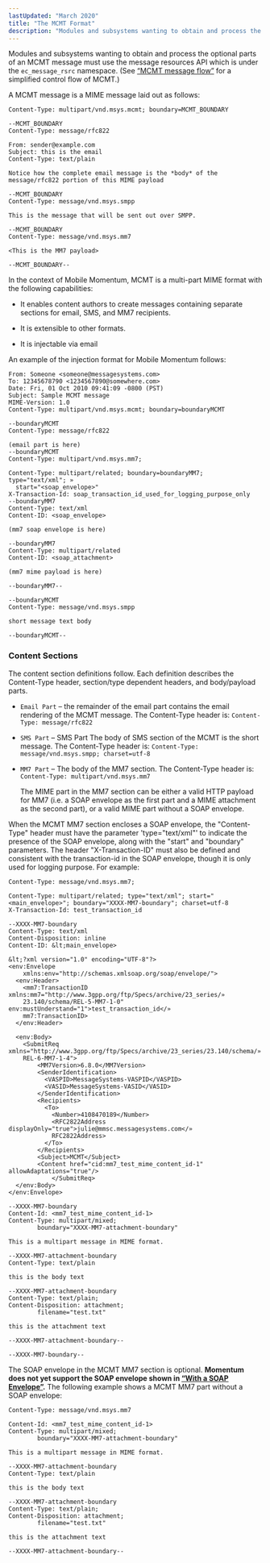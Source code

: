 ```yaml
---
lastUpdated: "March 2020"
title: "The MCMT Format"
description: "Modules and subsystems wanting to obtain and process the optional parts of an MCMT message must use the message resources API which is under the ec message rsrc namespace See Figure A 1 MCMT message flow for a simplified control flow of MCMT A MCMT message is a MIME message..."
---
```


Modules and subsystems wanting to obtain and process the optional parts of an MCMT message must use the message resources API which is under the `ec_message_rsrc` namespace. (See [“MCMT message flow”](/momentum/mobile/mobile-developer-guide/mob-dev-guide-mcmt#figure.mcmt) for a simplified control flow of MCMT.)

A MCMT message is a MIME message laid out as follows:

```
Content-Type: multipart/vnd.msys.mcmt; boundary=MCMT_BOUNDARY

--MCMT_BOUNDARY
Content-Type: message/rfc822

From: sender@example.com
Subject: this is the email
Content-Type: text/plain

Notice how the complete email message is the *body* of the
message/rfc822 portion of this MIME payload

--MCMT_BOUNDARY
Content-Type: message/vnd.msys.smpp

This is the message that will be sent out over SMPP.

--MCMT_BOUNDARY
Content-Type: message/vnd.msys.mm7

<This is the MM7 payload>

--MCMT_BOUNDARY--
```

In the context of Mobile Momentum, MCMT is a multi-part MIME format with the following capabilities:

*   It enables content authors to create messages containing separate sections for email, SMS, and MM7 recipients.

*   It is extensible to other formats.

*   It is injectable via email

An example of the injection format for Mobile Momentum follows:

<a name="idp1317216"></a> 


```
From: Someone <someone@messagesystems.com>
To: 12345678790 <1234567890@somewhere.com>
Date: Fri, 01 Oct 2010 09:41:09 -0800 (PST)
Subject: Sample MCMT message
MIME-Version: 1.0
Content-Type: multipart/vnd.msys.mcmt; boundary=boundaryMCMT

--boundaryMCMT
Content-Type: message/rfc822

(email part is here)
--boundaryMCMT
Content-Type: multipart/vnd.msys.mm7;

Content-Type: multipart/related; boundary=boundaryMM7; type="text/xml"; »
  start="<soap_envelope>"
X-Transaction-Id: soap_transaction_id_used_for_logging_purpose_only
--boundaryMM7
Content-Type: text/xml
Content-ID: <soap_envelope>

(mm7 soap envelope is here)

--boundaryMM7
Content-Type: multipart/related
Content-ID: <soap_attachment>

(mm7 mime payload is here)

--boundaryMM7--

--boundaryMCMT
Content-Type: message/vnd.msys.smpp

short message text body

--boundaryMCMT--
```

### <a name="idp1319856"></a> Content Sections

The content section definitions follow. Each definition describes the Content-Type header, section/type dependent headers, and body/payload parts.

*   `Email Part` – the remainder of the email part contains the email rendering of the MCMT message. The Content-Type header is: `Content-Type: message/rfc822`

*   `SMS Part` – SMS Part The body of SMS section of the MCMT is the short message. The Content-Type header is: `Content-Type: message/vnd.msys.smpp; charset=utf-8`

*   `MM7 Part` – The body of the MM7 section. The Content-Type header is: `Content-Type: multipart/vnd.msys.mm7`

    The MIME part in the MM7 section can be either a valid HTTP payload for MM7 (i.e. a SOAP envelope as the first part and a MIME attachment as the second part), or a valid MIME part without a SOAP envelope.

When the MCMT MM7 section encloses a SOAP envelope, the "Content-Type" header must have the parameter 'type="text/xml"' to indicate the presence of the SOAP envelope, along with the "start" and "boundary" parameters. The header "X-Transaction-ID" must also be defined and consistent with the transaction-id in the SOAP envelope, though it is only used for logging purpose. For example:

<a name="example.soap.envelope"></a> 


```
Content-Type: message/vnd.msys.mm7;

Content-Type: multipart/related; type="text/xml"; start="<main_envelope>"; boundary="XXXX-MM7-boundary"; charset=utf-8
X-Transaction-Id: test_transaction_id

--XXXX-MM7-boundary
Content-Type: text/xml
Content-Disposition: inline
Content-ID: &lt;main_envelope>

&lt;?xml version="1.0" encoding="UTF-8"?>
<env:Envelope
    xmlns:env="http://schemas.xmlsoap.org/soap/envelope/">
  <env:Header>
    <mm7:TransactionID xmlns:mm7="http://www.3gpp.org/ftp/Specs/archive/23_series/»
    23.140/schema/REL-5-MM7-1-0" env:mustUnderstand="1">test_transaction_id</»
    mm7:TransactionID>
  </env:Header>

  <env:Body>
    <SubmitReq xmlns="http://www.3gpp.org/ftp/Specs/archive/23_series/23.140/schema/»
    REL-6-MM7-1-4">
        <MM7Version>6.8.0</MM7Version>
        <SenderIdentification>
          <VASPID>MessageSystems-VASPID</VASPID>
          <VASID>MessageSystems-VASID</VASID>
        </SenderIdentification>
        <Recipients>
          <To>
            <Number>4108470189</Number>
            <RFC2822Address displayOnly="true">julie@mmsc.messagesystems.com</»
            RFC2822Address>
          </To>
        </Recipients>
        <Subject>MCMT</Subject>
        <Content href="cid:mm7_test_mime_content_id-1" allowAdaptations="true"/>
            </SubmitReq>
  </env:Body>
</env:Envelope>

--XXXX-MM7-boundary
Content-Id: <mm7_test_mime_content_id-1>
Content-Type: multipart/mixed;
        boundary="XXXX-MM7-attachment-boundary"

This is a multipart message in MIME format.

--XXXX-MM7-attachment-boundary
Content-Type: text/plain

this is the body text

--XXXX-MM7-attachment-boundary
Content-Type: text/plain;
Content-Disposition: attachment;
        filename="test.txt"

this is the attachment text

--XXXX-MM7-attachment-boundary--

--XXXX-MM7-boundary--
```

The SOAP envelope in the MCMT MM7 section is optional. **Momentum does not yet support the SOAP envelope shown in [“With a SOAP Envelope”](/momentum/mobile/mobile-developer-guide/mobility-mcmt-injection#example.soap.envelope).**                                                                                                                                                                           The following example shows a MCMT MM7 part without a SOAP envelope:

<a name="example.no.soap.envelope"></a> 


```
Content-Type: message/vnd.msys.mm7

Content-Id: <mm7_test_mime_content_id-1>
Content-Type: multipart/mixed;
        boundary="XXXX-MM7-attachment-boundary"

This is a multipart message in MIME format.

--XXXX-MM7-attachment-boundary
Content-Type: text/plain

this is the body text

--XXXX-MM7-attachment-boundary
Content-Type: text/plain;
Content-Disposition: attachment;
        filename="test.txt"

this is the attachment text

--XXXX-MM7-attachment-boundary--
```